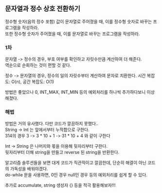 ## 문자열과 정수 상호 전환하기
정수형 숫자(음의 정수 포함) 값이 문자열로 주어졌을 때, 이를 정수형 숫자로 바꾸는 프로그램을 작성하라.  
또한 정수형 숫자가 주어졌을 때, 이를 문자열로 바꾸는 프로그램을 작성하라.  

### 1차
문자열 -> 정수의 경우, 부호 여부를 확인하고 자릿수만큼 계산하여 더 해준다.  
역순으로 순회하는 것이 편할 것 같다.  

정수 -> 문자열의 경우, 정수의 일의 자릿수부터 계산하여 문자로 치환한다.
시간 복잡도: O(n), 공간 복잡도: O(1)

방법은 좋았으나 0, INT_MAX, INT_MIN 등의 예외처리를 하나씩 추가하다보니 이상해졌다.  

### 해법
방법은 거의 유사했다. 다만 코드가 깔끔하지 못했다..  
String -> Int 는 앞에서부터 누적합으로 구한다.   
314의 경우 3 -> 3 * 10 + 1 -> 31 * 10 + 4 와 같이 구한다

Int -> String 은 나머지와 몫을 이용해 뒷자리부터 구한다.  
뒷자리부터 더해 string을 만들고 reverse 된 string을 반환한다.


알고리즘 솔루션들을 보면 대게 코드가 직관적이고 깔끔한데, 단순히 해결이 아닌 코드의 가독성을 배워야겠다.  
do-while 문을 사용하면, 0인 경우 null인 경우 등의 예외처리를 쉽게 할 수 있다.  

추가로 accumulate, string 생성자 {} 등을 적극 활용해보자!!!